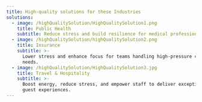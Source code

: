 ```yaml
---
title: High-quality solutions for these Industries
solutions:
  - image: /highQualitySolution/HighQualitySolution1.png
    title: Public Health
    subtitle: Reduce stress and build resilience for medical professionals.
  - image: /highQualitySolution/highQualitySolution2.png
    title: Insurance
    subtitle: >-
      Lower stress and enhance focus for teams handling high-pressure client
      needs.
  - image: /highQualitySolution/HighQualitySolution3.jpg
    title: Travel & Hospitality
    subtitle: >-
      Boost energy, reduce stress, and empower staff to deliver exceptional
      guest experiences.
---
```


